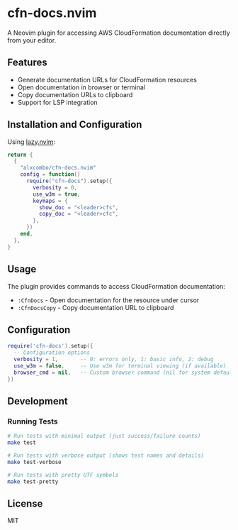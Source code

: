 # cfn-docs.nvim

A Neovim plugin for accessing AWS CloudFormation documentation directly from your editor.

## Features

- Generate documentation URLs for CloudFormation resources
- Open documentation in browser or terminal
- Copy documentation URLs to clipboard
- Support for LSP integration

## Installation and Configuration

Using [lazy.nvim](https://github.com/folke/lazy.nvim):

```lua
return {
  {
    "alxcombo/cfn-docs.nvim"
    config = function()
      require("cfn-docs").setup({
        verbosity = 0,
        use_w3m = true,
        keymaps = {
          show_doc = "<leader>cfs",
          copy_doc = "<leader>cfc",
        },
      })
    end,
  },
}
```

## Usage

The plugin provides commands to access CloudFormation documentation:

- `:CfnDocs` - Open documentation for the resource under cursor
- `:CfnDocsCopy` - Copy documentation URL to clipboard

## Configuration

```lua
require('cfn-docs').setup({
  -- Configuration options
  verbosity = 1,       -- 0: errors only, 1: basic info, 2: debug
  use_w3m = false,     -- Use w3m for terminal viewing (if available)
  browser_cmd = nil,   -- Custom browser command (nil for system default)
})
```

## Development

### Running Tests

```bash
# Run tests with minimal output (just success/failure counts)
make test

# Run tests with verbose output (shows test names and details)
make test-verbose

# Run tests with pretty UTF symbols
make test-pretty
```

## License

MIT
